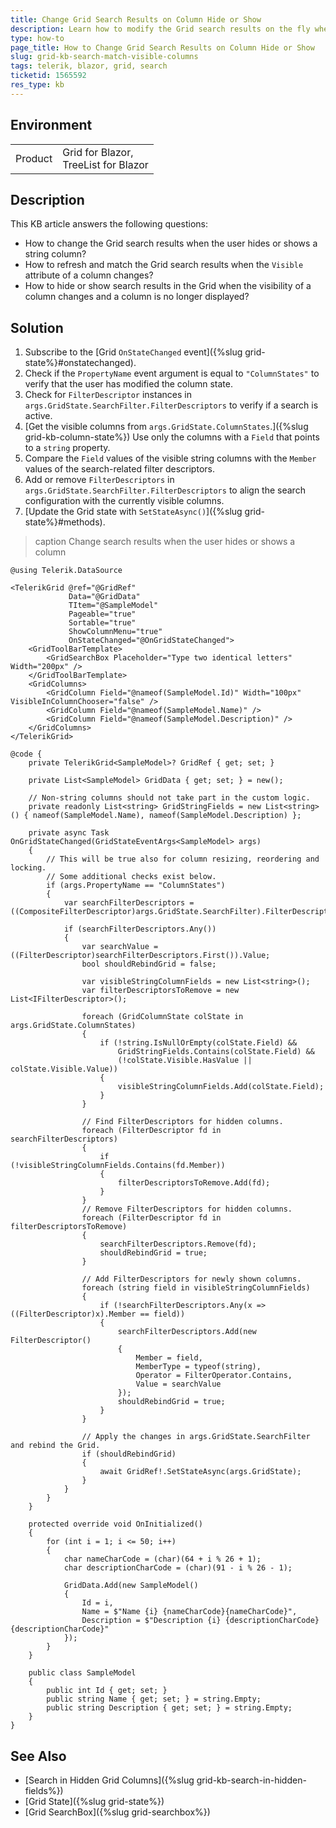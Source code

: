 ```yaml
---
title: Change Grid Search Results on Column Hide or Show
description: Learn how to modify the Grid search results on the fly when the user hides or shows a column.
type: how-to
page_title: How to Change Grid Search Results on Column Hide or Show
slug: grid-kb-search-match-visible-columns
tags: telerik, blazor, grid, search
ticketid: 1565592
res_type: kb
---
```


## Environment

<table>
    <tbody>
        <tr>
            <td>Product</td>
            <td>Grid for Blazor, <br /> TreeList for Blazor</td>
        </tr>
    </tbody>
</table>

## Description

This KB article answers the following questions:

* How to change the Grid search results when the user hides or shows a string column?
* How to refresh and match the Grid search results when the `Visible` attribute of a column changes?
* How to hide or show search results in the Grid when the visibility of a column changes and a column is no longer displayed?

## Solution

1. Subscribe to the [Grid `OnStateChanged` event]({%slug grid-state%}#onstatechanged).
1. Check if the `PropertyName` event argument is equal to `"ColumnStates"` to verify that the user has modified the column state.
1. Check for `FilterDescriptor` instances in `args.GridState.SearchFilter.FilterDescriptors` to verify if a search is active.
1. [Get the visible columns from `args.GridState.ColumnStates`.]({%slug grid-kb-column-state%}) Use only the columns with a `Field` that points to a `string` property.
1. Compare the `Field` values of the visible string columns with the `Member` values of the search-related filter descriptors.
1. Add or remove `FilterDescriptors` in `args.GridState.SearchFilter.FilterDescriptors` to align the search configuration with the currently visible columns.
1. [Update the Grid state with `SetStateAsync()`]({%slug grid-state%}#methods).

>caption Change search results when the user hides or shows a column

````RAZOR
@using Telerik.DataSource

<TelerikGrid @ref="@GridRef"
             Data="@GridData"
             TItem="@SampleModel"
             Pageable="true"
             Sortable="true"
             ShowColumnMenu="true"
             OnStateChanged="@OnGridStateChanged">
    <GridToolBarTemplate>
        <GridSearchBox Placeholder="Type two identical letters" Width="200px" />
    </GridToolBarTemplate>
    <GridColumns>
        <GridColumn Field="@nameof(SampleModel.Id)" Width="100px" VisibleInColumnChooser="false" />
        <GridColumn Field="@nameof(SampleModel.Name)" />
        <GridColumn Field="@nameof(SampleModel.Description)" />
    </GridColumns>
</TelerikGrid>

@code {
    private TelerikGrid<SampleModel>? GridRef { get; set; }

    private List<SampleModel> GridData { get; set; } = new();

    // Non-string columns should not take part in the custom logic.
    private readonly List<string> GridStringFields = new List<string>() { nameof(SampleModel.Name), nameof(SampleModel.Description) };

    private async Task OnGridStateChanged(GridStateEventArgs<SampleModel> args)
    {
        // This will be true also for column resizing, reordering and locking.
        // Some additional checks exist below.
        if (args.PropertyName == "ColumnStates")
        {
            var searchFilterDescriptors = ((CompositeFilterDescriptor)args.GridState.SearchFilter).FilterDescriptors;

            if (searchFilterDescriptors.Any())
            {
                var searchValue = ((FilterDescriptor)searchFilterDescriptors.First()).Value;
                bool shouldRebindGrid = false;

                var visibleStringColumnFields = new List<string>();
                var filterDescriptorsToRemove = new List<IFilterDescriptor>();

                foreach (GridColumnState colState in args.GridState.ColumnStates)
                {
                    if (!string.IsNullOrEmpty(colState.Field) &&
                        GridStringFields.Contains(colState.Field) &&
                        (!colState.Visible.HasValue || colState.Visible.Value))
                    {
                        visibleStringColumnFields.Add(colState.Field);
                    }
                }

                // Find FilterDescriptors for hidden columns.
                foreach (FilterDescriptor fd in searchFilterDescriptors)
                {
                    if (!visibleStringColumnFields.Contains(fd.Member))
                    {
                        filterDescriptorsToRemove.Add(fd);
                    }
                }
                // Remove FilterDescriptors for hidden columns.
                foreach (FilterDescriptor fd in filterDescriptorsToRemove)
                {
                    searchFilterDescriptors.Remove(fd);
                    shouldRebindGrid = true;
                }

                // Add FilterDescriptors for newly shown columns.
                foreach (string field in visibleStringColumnFields)
                {
                    if (!searchFilterDescriptors.Any(x => ((FilterDescriptor)x).Member == field))
                    {
                        searchFilterDescriptors.Add(new FilterDescriptor()
                        {
                            Member = field,
                            MemberType = typeof(string),
                            Operator = FilterOperator.Contains,
                            Value = searchValue
                        });
                        shouldRebindGrid = true;
                    }
                }

                // Apply the changes in args.GridState.SearchFilter and rebind the Grid.
                if (shouldRebindGrid)
                {
                    await GridRef!.SetStateAsync(args.GridState);
                }
            }
        }
    }

    protected override void OnInitialized()
    {
        for (int i = 1; i <= 50; i++)
        {
            char nameCharCode = (char)(64 + i % 26 + 1);
            char descriptionCharCode = (char)(91 - i % 26 - 1);

            GridData.Add(new SampleModel()
            {
                Id = i,
                Name = $"Name {i} {nameCharCode}{nameCharCode}",
                Description = $"Description {i} {descriptionCharCode}{descriptionCharCode}"
            });
        }
    }

    public class SampleModel
    {
        public int Id { get; set; }
        public string Name { get; set; } = string.Empty;
        public string Description { get; set; } = string.Empty;
    }
}
````

## See Also

* [Search in Hidden Grid Columns]({%slug grid-kb-search-in-hidden-fields%})
* [Grid State]({%slug grid-state%})
* [Grid SearchBox]({%slug grid-searchbox%})
